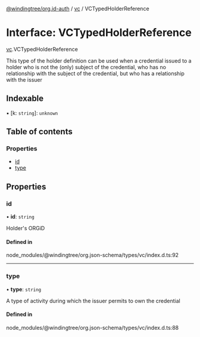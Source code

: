 [@windingtree/org.id-auth](../README.md) / [vc](../modules/vc.md) / VCTypedHolderReference

# Interface: VCTypedHolderReference

[vc](../modules/vc.md).VCTypedHolderReference

This type of the holder definition can be used when a credential issued to a holder who is not the (only) subject of the credential, who has no relationship with the subject of the credential, but who has a relationship with the issuer

## Indexable

▪ [k: `string`]: `unknown`

## Table of contents

### Properties

- [id](vc.VCTypedHolderReference.md#id)
- [type](vc.VCTypedHolderReference.md#type)

## Properties

### id

• **id**: `string`

Holder's ORGiD

#### Defined in

node_modules/@windingtree/org.json-schema/types/vc/index.d.ts:92

___

### type

• **type**: `string`

A type of activity during which the issuer permits to own the credential

#### Defined in

node_modules/@windingtree/org.json-schema/types/vc/index.d.ts:88
